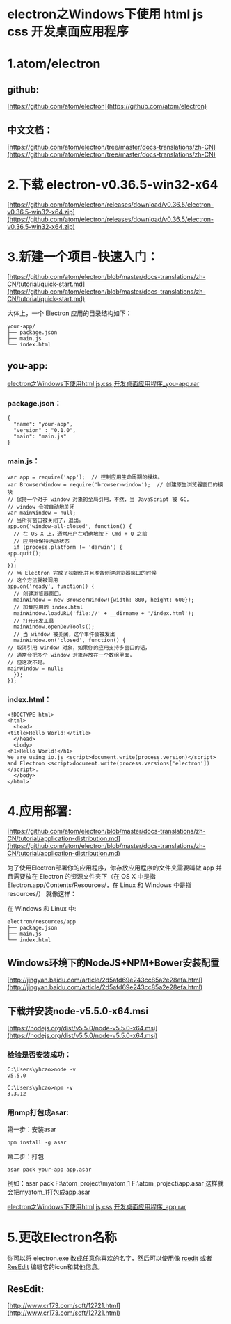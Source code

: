 # electron之Windows下使用 html js css 开发桌面应用程序

# 1.atom/electron #

## github: ##
[https://github.com/atom/electron](https://github.com/atom/electron)

## 中文文档： ##

[https://github.com/atom/electron/tree/master/docs-translations/zh-CN](https://github.com/atom/electron/tree/master/docs-translations/zh-CN)

# 2.下载 electron-v0.36.5-win32-x64 #

[https://github.com/atom/electron/releases/download/v0.36.5/electron-v0.36.5-win32-x64.zip](https://github.com/atom/electron/releases/download/v0.36.5/electron-v0.36.5-win32-x64.zip)

# 3.新建一个项目-快速入门： #

[https://github.com/atom/electron/blob/master/docs-translations/zh-CN/tutorial/quick-start.md](https://github.com/atom/electron/blob/master/docs-translations/zh-CN/tutorial/quick-start.md)

大体上，一个 Electron 应用的目录结构如下：

    your-app/
    ├── package.json
    ├── main.js
    └── index.html

## you-app: ##

[electron之Windows下使用html,js,css,开发桌面应用程序_you-app.rar](http://files.cnblogs.com/files/yhcao/electron%E4%B9%8BWindows%E4%B8%8B%E4%BD%BF%E7%94%A8html%2Cjs%2Ccss%2C%E5%BC%80%E5%8F%91%E6%A1%8C%E9%9D%A2%E5%BA%94%E7%94%A8%E7%A8%8B%E5%BA%8F_you-app.rar)

### package.json： ###
    
    {
      "name": "your-app",
      "version" : "0.1.0",
      "main": "main.js"
    }
    
### main.js： ###

    var app = require('app');  // 控制应用生命周期的模块。
    var BrowserWindow = require('browser-window');  // 创建原生浏览器窗口的模块
    // 保持一个对于 window 对象的全局引用，不然，当 JavaScript 被 GC，
    // window 会被自动地关闭
    var mainWindow = null;
    // 当所有窗口被关闭了，退出。
    app.on('window-all-closed', function() {
      // 在 OS X 上，通常用户在明确地按下 Cmd + Q 之前
      // 应用会保持活动状态
      if (process.platform != 'darwin') {
    app.quit();
      }
    });
    // 当 Electron 完成了初始化并且准备创建浏览器窗口的时候
    // 这个方法就被调用
    app.on('ready', function() {
      // 创建浏览器窗口。
      mainWindow = new BrowserWindow({width: 800, height: 600});
      // 加载应用的 index.html
      mainWindow.loadURL('file://' + __dirname + '/index.html');
      // 打开开发工具
      mainWindow.openDevTools();
      // 当 window 被关闭，这个事件会被发出
      mainWindow.on('closed', function() {
    // 取消引用 window 对象，如果你的应用支持多窗口的话，
    // 通常会把多个 window 对象存放在一个数组里面，
    // 但这次不是。
    mainWindow = null;
      });
    });
    

### index.html： ###

    <!DOCTYPE html>
    <html>
      <head>
    <title>Hello World!</title>
      </head>
      <body>
    <h1>Hello World!</h1>
    We are using io.js <script>document.write(process.version)</script>
    and Electron <script>document.write(process.versions['electron'])</script>.
      </body>
    </html>

# 4.应用部署: #

[https://github.com/atom/electron/blob/master/docs-translations/zh-CN/tutorial/application-distribution.md](https://github.com/atom/electron/blob/master/docs-translations/zh-CN/tutorial/application-distribution.md)

为了使用Electron部署你的应用程序，你存放应用程序的文件夹需要叫做 app 并且需要放在 Electron 的资源文件夹下（在 OS X 中是指 Electron.app/Contents/Resources/，在 Linux 和 Windows 中是指 resources/） 就像这样：

在 Windows 和 Linux 中:

    electron/resources/app
    ├── package.json
    ├── main.js
    └── index.html

## Windows环境下的NodeJS+NPM+Bower安装配置 ##

[http://jingyan.baidu.com/article/2d5afd69e243cc85a2e28efa.html](http://jingyan.baidu.com/article/2d5afd69e243cc85a2e28efa.html)

## 下载并安装node-v5.5.0-x64.msi ##

[https://nodejs.org/dist/v5.5.0/node-v5.5.0-x64.msi](https://nodejs.org/dist/v5.5.0/node-v5.5.0-x64.msi)

### 检验是否安装成功： ###

    C:\Users\yhcao>node -v
    v5.5.0
    
    C:\Users\yhcao>npm -v
    3.3.12

### 用nmp打包成asar: ###

第一步：安装asar

    npm install -g asar

第二步：打包

    asar pack your-app app.asar

例如：asar pack F:\atom_project\myatom_1 F:\atom_project\app.asar
这样就会把myatom_1打包成app.asar

[electron之Windows下使用html,js,css,开发桌面应用程序_app.rar](http://files.cnblogs.com/files/yhcao/electron%E4%B9%8BWindows%E4%B8%8B%E4%BD%BF%E7%94%A8html%2Cjs%2Ccss%2C%E5%BC%80%E5%8F%91%E6%A1%8C%E9%9D%A2%E5%BA%94%E7%94%A8%E7%A8%8B%E5%BA%8F_app.rar)

# 5.更改Electron名称 #
你可以将 electron.exe 改成任意你喜欢的名字，然后可以使用像 [rcedit](https://github.com/atom/rcedit) 或者[ResEdit](http://www.resedit.net/) 编辑它的icon和其他信息。

## ResEdit: ##

[http://www.cr173.com/soft/12721.html](http://www.cr173.com/soft/12721.html)


